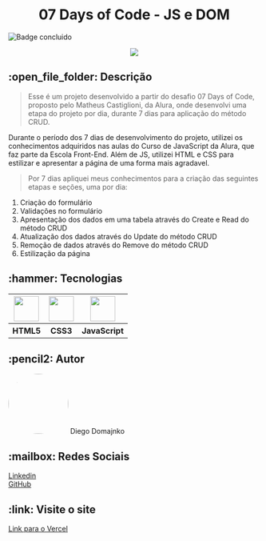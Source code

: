 <h1 align="center">07 Days of Code - JS e DOM</h1>

![Badge concluido](https://img.shields.io/badge/STATUS-Em%20processo-green)

<p align="center">
  <img src="https://user-images.githubusercontent.com/120414128/218767290-09dbf095-d335-4cc3-b038-cf3f1e866043.png">
</p>

<h2>:open_file_folder: Descrição</h2>

> Esse é um projeto desenvolvido a partir do desafio 07 Days of Code, proposto pelo Matheus Castiglioni, da Alura, onde desenvolvi uma etapa do projeto por dia, durante 7 dias para aplicação do método CRUD.

Durante o período dos 7 dias de desenvolvimento do projeto, utilizei os conhecimentos adquiridos nas aulas do Curso de JavaScript da Alura, que faz parte da Escola Front-End. Além de JS, utilizei HTML e CSS para estilizar e apresentar a página de uma forma mais agradavel.

> Por 7 dias apliquei meus conhecimentos para a criação das seguintes etapas e seções, uma por dia:

<ol>
  <li>Criação do formulário</li>
  <li>Validações no formulário</li>
  <li>Apresentação dos dados em uma tabela através do Create e Read do método CRUD</li>
  <li>Atualização dos dados através do Update do método CRUD</li>
  <li>Remoção de dados através do Remove do método CRUD</li>
  <li>Estilização da página</li>
</ol>

<h2>:hammer: Tecnologias</h2>

<table>
  <tr>
    <th>
      <a href="https://developer.mozilla.org/pt-BR/docs/Web/HTML"><img src="https://cdn.jsdelivr.net/gh/devicons/devicon/icons/html5/html5-original-wordmark.svg" width="50px" height="50px"/></a>
    </th>
    <th>
      <a href="https://developer.mozilla.org/pt-BR/docs/Web/CSS"><img src="https://cdn.jsdelivr.net/gh/devicons/devicon/icons/css3/css3-original-wordmark.svg" width="50px" height="50px"/></a>
    </th>
    <th>
      <a href="https://developer.mozilla.org/pt-BR/docs/Web/JavaScript"><img src="https://cdn.jsdelivr.net/gh/devicons/devicon/icons/javascript/javascript-original.svg" width="50px" height="50px"/></a>
    </th>
  </tr>
  <tr>
    <th>HTML5</th>
    <th>CSS3</th>
    <th>JavaScript</th>
  </tr>
</table>

<h2>:pencil2: Autor</h2>
<img src="https://avatars.githubusercontent.com/u/120414128?v=4" width=120px style="border-radius:50%">
Diego Domajnko
  
<h2>:mailbox: Redes Sociais</h2>
<p><a href="https://www.linkedin.com/in/diego-domajnko/">Linkedin</a>
<br>
<a href="https://github.com/diego-domajnko">GitHub</a></p>

<h2>:link: Visite o site</h2>
<a href="https://07-days-of-code-js-e-dom-matheus-castiglioni.vercel.app">Link para o Vercel</a>
